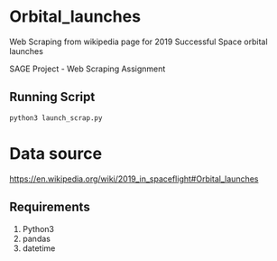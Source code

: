 # Orbital_launches
Web Scraping from wikipedia page for 2019 Successful Space orbital launches

SAGE   Project   -   Web   Scraping   Assignment 
 

## Running Script

```console
python3 launch_scrap.py 

```

# Data   source 
https://en.wikipedia.org/wiki/2019_in_spaceflight#Orbital_launches 

## Requirements

1. Python3
2. pandas
3. datetime
        


